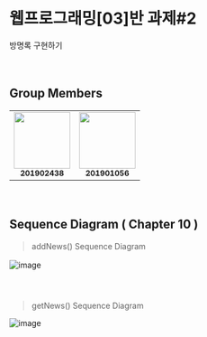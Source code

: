 # 웹프로그래밍[03]반 과제#2 　 
방명록 구현하기

　   
## Group Members
<table>
  <tbody><tr>
    <td align="center"><a href="https://github.com/inpink"><img src="https://avatars.githubusercontent.com/u/108166692?v=4" width="100px;" alt="" style="max-width: 100%;"><br><sub><b>201902438</b></sub></a><br></td>
    <td align="center"><a href="https://github.com/eun6"><img src="https://avatars.githubusercontent.com/u/86345507?v=4" width="100px;" alt="" style="max-width: 100%;"><br><sub><b>201901056</b></sub></a><br></td>      
  </tr>
</tbody></table>
　   
　   
　   
　   
    
## Sequence Diagram ( Chapter 10 )   
> addNews() Sequence Diagram

![image](https://github.com/inpink/webP_noticeBoard/assets/108166692/e7a7bc88-1036-4211-87cd-c2599174a510)
　   
　   
　   
> getNews() Sequence Diagram

![image](https://github.com/inpink/webP_noticeBoard/assets/108166692/887b50cd-9e8a-4724-a577-08ba6b8164d7)
